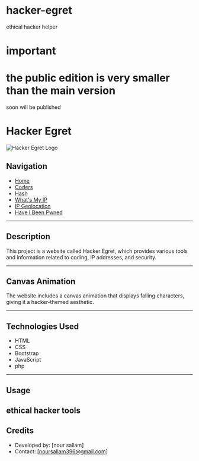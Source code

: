 # hacker-egret
ethical hacker helper
<br>
<h1>important </h1>
<h1>the public edition is very smaller than the main version </h1>
soon will be published 



# Hacker Egret

![Hacker Egret Logo](pics/1.png)

## Navigation
- [Home](index.php)
- [Coders](coders.php)
- [Hash](codee.php)
- [What's My IP](myip.php)
- [IP Geolocation](geoip.php)
- [Have I Been Pwned](pwned.php)

---

## Description
This project is a website called Hacker Egret, which provides various tools and information related to coding, IP addresses, and security.

---

## Canvas Animation
The website includes a canvas animation that displays falling characters, giving it a hacker-themed aesthetic.

---

## Technologies Used
- HTML
- CSS
- Bootstrap
- JavaScript
- php

---

## Usage
ethical hacker tools 
---

## Credits
- Developed by: [nour sallam]
- Contact: [noursallam396@gmail.com]

